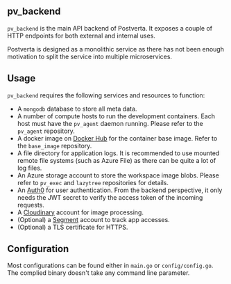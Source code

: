 ## pv_backend

`pv_backend` is the main API backend of Postverta. It exposes a couple of HTTP
endpoints for both external and internal uses.

Postverta is designed as a monolithic service as there has not been enough
motivation to split the service into multiple microservices.

## Usage

`pv_backend` requires the following services and resources to function:

- A `mongodb` database to store all meta data.
- A number of compute hosts to run the development containers. Each host must
  have the `pv_agent` daemon running. Please refer to the `pv_agent`
  repository.
- A docker image on [Docker Hub](https://hub.docker.com/) for the container
  base image. Refer to the `base_image` repository.
- A file directory for application logs. It is recommended to use mounted
  remote file systems (such as Azure File) as there can be quite a lot of log
  files.
- An Azure storage account to store the workspace image blobs. Please refer to
  `pv_exec` and `lazytree` repositories for details.
- An [Auth0](https://auth0.com) for user authentication. From the backend
  perspective, it only needs the JWT secret to verify the access token of the
  incoming requests.
- A [Cloudinary](https://cloudinary.com/) account for image processing.
- (Optional) a [Segment](https://segment.com) account to track app accesses.
- (Optional) a TLS certificate for HTTPS.

## Configuration

Most configurations can be found either in `main.go` or `config/config.go`.
The complied binary doesn't take any command line parameter.
